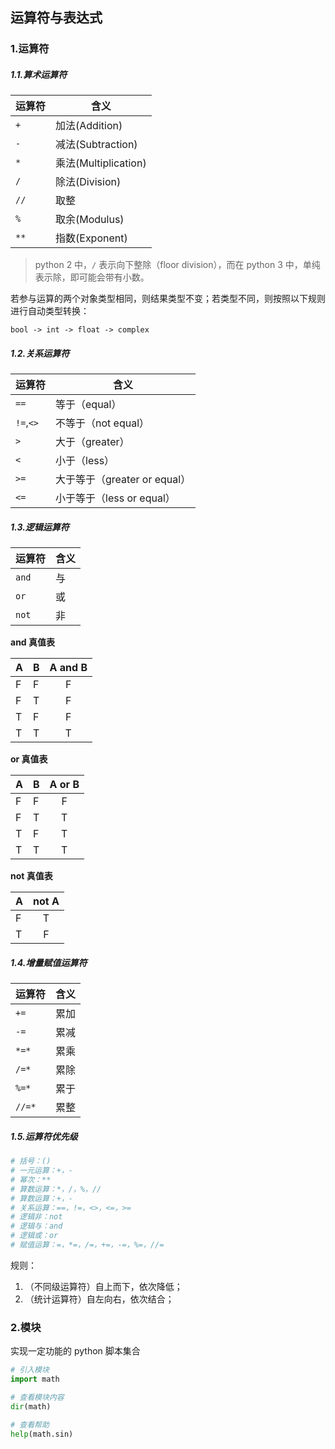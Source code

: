 ## 运算符与表达式

### 1.运算符

##### 1.1.算术运算符

| 运算符 | 含义                 |
| ------ | -------------------- |
| `+`    | 加法(Addition)       |
| `-`    | 减法(Subtraction)    |
| `*`    | 乘法(Multiplication) |
| `/`    | 除法(Division)       |
| `//`   | 取整                 |
| `%`    | 取余(Modulus)        |
| `**`   | 指数(Exponent)       |

> python 2 中，`/` 表示向下整除（floor division），而在 python 3 中，单纯表示除，即可能会带有小数。

若参与运算的两个对象类型相同，则结果类型不变；若类型不同，则按照以下规则进行自动类型转换：

`bool -> int -> float -> complex`

##### 1.2.关系运算符

| 运算符    | 含义                         |
| --------- | ---------------------------- |
| `==`      | 等于（equal）                |
| `!=`,`<>` | 不等于（not equal）          |
| `>`       | 大于（greater）              |
| `<`       | 小于（less）                 |
| `>=`      | 大于等于（greater or equal） |
| `<=`      | 小于等于（less or equal）    |

##### 1.3.逻辑运算符

| 运算符 | 含义 |
| ------ | ---- |
| `and`  | 与   |
| `or`   | 或   |
| `not`  | 非   |

**and 真值表**

| A   | B   | A and B |
| --- | --- | :-----: |
| F   | F   |    F    |
| F   | T   |    F    |
| T   | F   |    F    |
| T   | T   |    T    |

**or 真值表**

| A   | B   | A or B |
| --- | --- | :----: |
| F   | F   |   F    |
| F   | T   |   T    |
| T   | F   |   T    |
| T   | T   |   T    |

**not 真值表**

| A   | not A |
| --- | :---: |
| F   |   T   |
| T   |   F   |

##### 1.4.增量赋值运算符

| 运算符 | 含义 |
| ------ | ---- |
| `+=`   | 累加 |
| `-=`   | 累减 |
| `*=*`  | 累乘 |
| `/=*`  | 累除 |
| `%=*`  | 累于 |
| `//=*` | 累整 |

##### 1.5.运算符优先级

```python
# 括号：()
# 一元运算：+，-
# 幂次：**
# 算数运算：*，/，%，//
# 算数运算：+，-
# 关系运算：==，!=，<>，<=，>=
# 逻辑非：not
# 逻辑与：and
# 逻辑或：or
# 赋值运算：=，*=，/=，+=，-=，%=，//=
```

规则：

1. （不同级运算符）自上而下，依次降低；
2. （统计运算符）自左向右，依次结合；

### 2.模块

实现一定功能的 python 脚本集合

```python
# 引入模块
import math

# 查看模块内容
dir(math)

# 查看帮助
help(math.sin)
```


